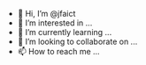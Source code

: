 - 👋 Hi, I’m @jfaict
- 👀 I’m interested in ...
- 🌱 I’m currently learning ...
- 💞️ I’m looking to collaborate on ...
- 📫 How to reach me ...

<!---
jfaict/jfaict is a ✨ special ✨ repository because its `README.md` (this file) appears on your GitHub profile.
You can click the Preview link to take a look at your changes.
--->
